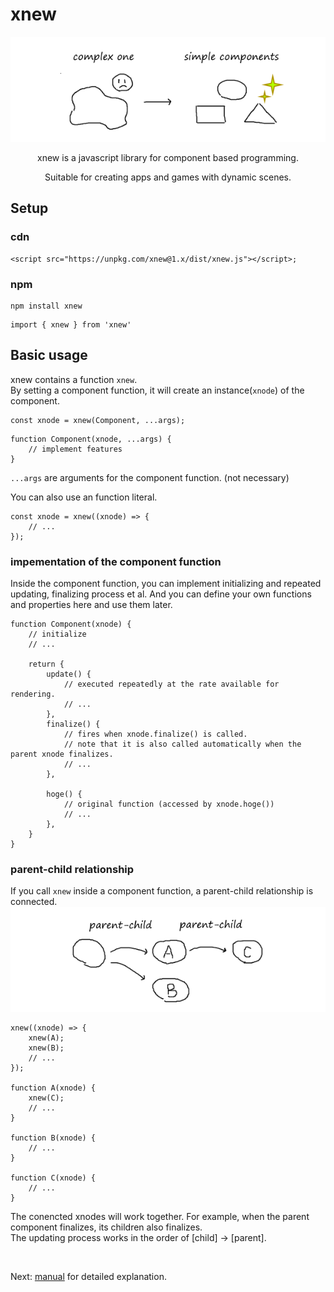 # xnew
![](introduction.png)  
<center>
<p>xnew is a javascript library for component based programming.</p>
<p>Suitable for creating apps and games with dynamic scenes.</p>
</center>

## Setup
### cdn
```
<script src="https://unpkg.com/xnew@1.x/dist/xnew.js"></script>;
```

### npm
```
npm install xnew
```
```
import { xnew } from 'xnew'
```
## Basic usage
xnew contains a function `xnew`.  
By setting a component function, it will create an instance(`xnode`) of the component.  
```
const xnode = xnew(Component, ...args);    
```
```
function Component(xnode, ...args) {
    // implement features
}
```
`...args` are arguments for the component function. (not necessary)

You can also use an function literal.  
```
const xnode = xnew((xnode) => {
    // ...
});
```
### impementation of the component function
Inside the component function, you can implement initializing and repeated updating, finalizing process et al. 
And you can define your own functions and properties here and use them later.  
```
function Component(xnode) {
    // initialize
    // ...

    return {
        update() {
            // executed repeatedly at the rate available for rendering.
            // ...
        },
        finalize() {
            // fires when xnode.finalize() is called.
            // note that it is also called automatically when the parent xnode finalizes.
            // ...
        },

        hoge() {
            // original function (accessed by xnode.hoge())
            // ...
        },
    }
}
```
### parent-child relationship
If you call `xnew` inside a component function, a parent-child relationship is connected.
![](parent-child.png)
```
xnew((xnode) => {
    xnew(A);
    xnew(B);
    // ...
});

function A(xnode) {
    xnew(C);
    // ...
}

function B(xnode) {
    // ...
}

function C(xnode) {
    // ...
}
```
The conencted xnodes will work together.
For example, when the parent component finalizes, its children also finalizes.   
The updating process works in the order of [child] -> [parent].

<br>

Next: [manual](#manual) for detailed explanation.
